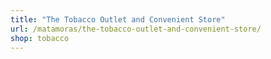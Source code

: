 ```yaml
---
title: "The Tobacco Outlet and Convenient Store"
url: /matamoras/the-tobacco-outlet-and-convenient-store/
shop: tobacco
---
```

